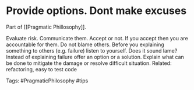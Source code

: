 
# Provide options. Dont make excuses 

Part of [[Pragmatic Phillosophy]]. 

Evaluate risk. Communicate them. Accept or not. If you accept then you are accountable for them. Do not blame others. Before you explaining something to others (e.g. failure) listen to yourself. Does it sound lame? Instead of explaining failure offer an option or a solution. Explain what can be done to mitigate the damage or resolve difficult situation. Related: refactoring, easy to test code
 
Tags: 
#PragmaticPhilosophy
#tips